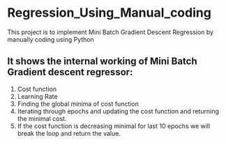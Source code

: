 # Regression_Using_Manual_coding
This project is to implement Mini Batch Gradient Descent Regression by manually coding using Python

## It shows the internal working of Mini Batch Gradient descent regressor:
1. Cost function
2. Learning Rate
3. Finding the global minima of cost function
4. Iterating through epochs and updating the cost function and returning the minimal cost.
5. If the cost function is decreasing minimal for last 10 epochs we will break the loop and return the value.
